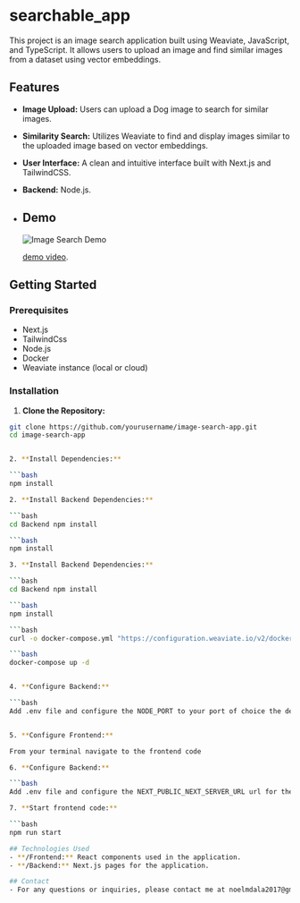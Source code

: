 # searchable_app

This project is an image search application built using Weaviate, JavaScript, and TypeScript. It allows users to upload an image and find similar images from a dataset using vector embeddings.

## Features

- **Image Upload:** Users can upload a Dog image to search for similar images.
- **Similarity Search:** Utilizes Weaviate to find and display images similar to the uploaded image based on vector embeddings.
- **User Interface:** A clean and intuitive interface built with Next.js and TailwindCSS.
- **Backend:** Node.js.

- ## Demo
  ![Image Search Demo](<[https://example.com/path/to/demo-image.png](https://drive.google.com/file/d/1oooeNnKVB0LjrGUGz3VqrdotgR3gpKSf/view?usp=drive_link)>)
  
  [demo video](<[https://example.com/path/to/demo-video.mp4](https://drive.google.com/file/d/18v5k-FAmuEnXeQ0bs0o294hBrpi6ruUG/view?usp=drive_link)>).

## Getting Started

### Prerequisites

- Next.js
- TailwindCss
- Node.js
- Docker
- Weaviate instance (local or cloud)

### Installation

1. **Clone the Repository:**

````bash
git clone https://github.com/yourusername/image-search-app.git
cd image-search-app


2. **Install Dependencies:**

```bash
npm install

2. **Install Backend Dependencies:**

```bash
cd Backend npm install

```bash
npm install

3. **Install Backend Dependencies:**

```bash
cd Backend npm install

```bash
npm install

```bash
curl -o docker-compose.yml "https://configuration.weaviate.io/v2/docker-compose/docker-compose.yml?generative_anyscale=false&generative_aws=false&generative_cohere=false&generative_mistral=false&generative_octoai=false&generative_ollama=false&generative_openai=false&generative_palm=false&image_neural_model=pytorch-resnet50&media_type=image&modules=modules&ref2vec_centroid=false&reranker_cohere=false&reranker_transformers=false&runtime=docker-compose&weaviate_version=v1.25.4&weaviate_volume=host-binding"

```bash
docker-compose up -d


4. **Configure Backend:**

```bash
Add .env file and configure the NODE_PORT to your port of choice the default port is 3001


5. **Configure Frontend:**

From your terminal navigate to the frontend code

6. **Configure Backend:**

```bash
Add .env file and configure the NEXT_PUBLIC_NEXT_SERVER_URL url for the Backend the default is http://localhost:3001

7. **Start frontend code:**

```bash
npm run start

## Technologies Used
- **/Frontend:** React components used in the application.
- **/Backend:** Next.js pages for the application.

## Contact
- For any questions or inquiries, please contact me at noelmdala2017@gmail.com.



````
